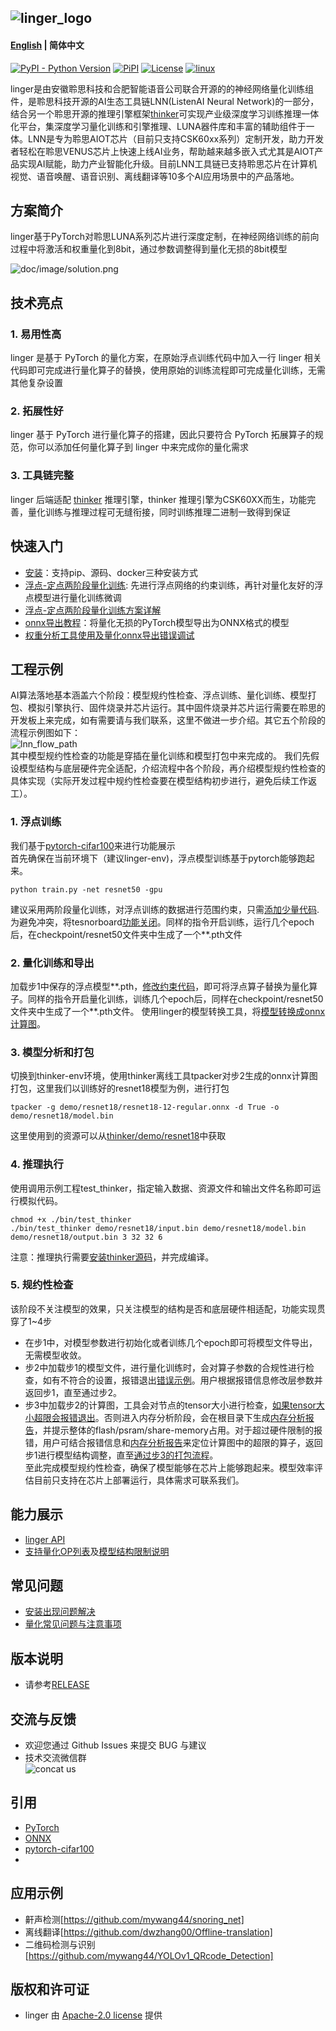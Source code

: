 ![linger_logo](doc/image/linger_logo.png)
--------------------------------------------------------------------------------
#### [English](README_en.md) | 简体中文  
 
[![PyPI - Python Version](https://img.shields.io/pypi/pyversions/pylinger.svg)](https://pypi.org/project/pylinger)
[![PiPI](https://badge.fury.io/py/pylinger.svg)](https://pypi.org/project/pylinger/)
[![License](https://img.shields.io/github/license/LISTENAI/thinker.svg?style=flat-square)](https://github.com/LISTENAI/linger/blob/main/LICENSE)
[![linux](https://github.com/LISTENAI/linger/actions/workflows/auto_test.yml/badge.svg)](https://github.com/LISTENAI/linger/actions/workflows/auto_test.yml)

linger是由安徽聆思科技和合肥智能语音公司联合开源的的神经网络量化训练组件，是聆思科技开源的AI生态工具链LNN(ListenAI Neural Network)的一部分，结合另一个聆思开源的推理引擎框架[thinker](https://github.com/LISTENAI/thinker)可实现产业级深度学习训练推理一体化平台，集深度学习量化训练和引擎推理、LUNA器件库和丰富的辅助组件于一体。LNN是专为聆思AIOT芯片（目前只支持CSK60xx系列）定制开发，助力开发者轻松在聆思VENUS芯片上快速上线AI业务，帮助越来越多嵌入式尤其是AIOT产品实现AI赋能，助力产业智能化升级。目前LNN工具链已支持聆思芯片在计算机视觉、语音唤醒、语音识别、离线翻译等10多个AI应用场景中的产品落地。

## 方案简介
linger基于PyTorch对聆思LUNA系列芯片进行深度定制，在神经网络训练的前向过程中将激活和权重量化到8bit，通过参数调整得到量化无损的8bit模型

![doc/image/solution.png](doc/image/solution.png)

## 技术亮点
### 1. 易用性高
linger 是基于 PyTorch 的量化方案，在原始浮点训练代码中加入一行 linger 相关代码即可完成进行量化算子的替换，使用原始的训练流程即可完成量化训练，无需其他复杂设置

### 2. 拓展性好
linger 基于 PyTorch 进行量化算子的搭建，因此只要符合 PyTorch 拓展算子的规范，你可以添加任何量化算子到 linger 中来完成你的量化需求

### 3. 工具链完整
linger 后端适配 [thinker](https://github.com/LISTENAI/thinker) 推理引擎，thinker 推理引擎为CSK60XX而生，功能完善，量化训练与推理过程可无缝衔接，同时训练推理二进制一致得到保证


## 快速入门
- [安装](doc/tutorial/install.md)：支持pip、源码、docker三种安装方式
- [浮点-定点两阶段量化训练](doc/tutorial/get_started_for_two_stage.md): 先进行浮点网络的约束训练，再针对量化友好的浮点模型进行量化训练微调
- [浮点-定点两阶段量化训练方案详解](doc/tutorial/two_stage_quant_aware_train.md)
- [onnx导出教程](doc/tutorial/from_mode_to_onnx.md)：将量化无损的PyTorch模型导出为ONNX格式的模型
- [权重分析工具使用及量化onnx导出错误调试](doc/tutorial/wb_analyse_tool_and_onnx_export_debug_tool.md)

## 工程示例
AI算法落地基本涵盖六个阶段：模型规约性检查、浮点训练、量化训练、模型打包、模拟引擎执行、固件烧录并芯片运行。其中固件烧录并芯片运行需要在聆思的开发板上来完成，如有需要请与我们联系，这里不做进一步介绍。其它五个阶段的流程示例图如下：  
![lnn_flow_path](doc/image/lnn_flow_path.png)  
其中模型规约性检查的功能是穿插在量化训练和模型打包中来完成的。 
我们先假设模型结构与底层硬件完全适配，介绍流程中各个阶段，再介绍模型规约性检查的具体实现（实际开发过程中规约性检查要在模型结构初步进行，避免后续工作返工）。
### 1. 浮点训练
  我们基于[pytorch-cifar100](https://github.com/weiaicunzai/pytorch-cifar100)来进行功能展示  
  首先确保在当前环境下（建议linger-env)，浮点模型训练基于pytorch能够跑起来。 
```Shell
python train.py -net resnet50 -gpu
```
  建议采用两阶段量化训练，对浮点训练的数据进行范围约束，只需[添加少量代码](https://github.com/LISTENAI/thinker/blob/main/thinker/docs/tutorial/resnet_modify1.md).  
  为避免冲突，将tesnorboard[功能关闭](https://github.com/LISTENAI/thinker/blob/main/thinker/docs/tutorial/resnet_modify2.md)。同样的指令开启训练，运行几个epoch后，在checkpoint/resnet50文件夹中生成了一个**.pth文件

### 2. 量化训练和导出
  加载步1中保存的浮点模型**.pth，[修改约束代码](https://github.com/LISTENAI/thinker/blob/main/thinker/docs/images/linger_set2.png)，即可将浮点算子替换为量化算子。同样的指令开启量化训练，训练几个epoch后，同样在checkpoint/resnet50文件夹中生成了一个**.pth文件。
  使用linger的模型转换工具，将[模型转换成onnx计算图](https://github.com/LISTENAI/thinker/blob/main/thinker/docs/images/onnx_export.png)。

### 3. 模型分析和打包
  切换到thinker-env环境，使用thinker离线工具tpacker对步2生成的onnx计算图打包，这里我们以训练好的resnet18模型为例，进行打包
```Shell
tpacker -g demo/resnet18/resnet18-12-regular.onnx -d True -o demo/resnet18/model.bin
```
这里使用到的资源可以从[thinker/demo/resnet18](https://github.com/LISTENAI/thinker/tree/main/demo/resnet18)中获取

### 4. 推理执行
  使用调用示例工程test_thinker，指定输入数据、资源文件和输出文件名称即可运行模拟代码。  
```Shell
chmod +x ./bin/test_thinker
./bin/test_thinker demo/resnet18/input.bin demo/resnet18/model.bin demo/resnet18/output.bin 3 32 32 6
```
  注意：推理执行需要[安装thinker源码](https://github.com/LISTENAI/thinker/blob/main/thinker/docs/tutorial/install.md)，并完成编译。


### 5. 规约性检查
  该阶段不关注模型的效果，只关注模型的结构是否和底层硬件相适配，功能实现贯穿了1~4步
  * 在步1中，对模型参数进行初始化或者训练几个epoch即可将模型文件导出，无需模型收敛。
  * 步2中加载步1的模型文件，进行量化训练时，会对算子参数的合规性进行检查，如有不符合的设置，报错退出[错误示例](https://github.com/LISTENAI/thinker/blob/main/thinker/docs/images/resnet50_linger_err.png)。用户根据报错信息修改层参数并返回步1，直至通过步2。
  * 步3中加载步2的计算图，工具会对节点的tensor大小进行检查，[如果tensor大小超限会报错退出](https://github.com/LISTENAI/thinker/blob/main/thinker/docs/images/Resnet50_err.png)。否则进入内存分析阶段，会在根目录下生成[内存分析报告](https://github.com/LISTENAI/thinker/blob/main/thinker/docs/images/Resnet50_Mem1.png)，并提示整体的flash/psram/share-memory占用。对于超过硬件限制的报错，用户可结合报错信息和[内存分析报告](https://github.com/LISTENAI/thinker/blob/main/thinker/docs/images/Resnet50_Mem2.png)来定位计算图中的超限的算子，返回步1进行模型结构调整，直至[通过步3的打包流程](https://github.com/LISTENAI/thinker/blob/main/thinker/docs/images/Resnet50_sucess.png)。   
  至此完成模型规约性检查，确保了模型能够在芯片上能够跑起来。模型效率评估目前只支持在芯片上部署运行，具体需求可联系我们。

## 能力展示
- [linger API](doc/tutorial/linger_api.md)
- [支持量化OP列表](doc/tutorial/support_quant_ops.md)及[模型结构限制说明](https://github.com/LISTENAI/thinker/blob/main/thinker/docs/tutorial/restrain_of_model.md)

## 常见问题
- [安装出现问题解决](doc/tutorial/install_bugs.md)
- [量化常见问题与注意事项](doc/tutorial/quant_faq.md)

## 版本说明
- 请参考[RELEASE](doc/tutorial/release.md)

## 交流与反馈
- 欢迎您通过 Github Issues 来提交 BUG 与建议
- 技术交流微信群  
![concat us](doc/image/contact_me_qr.png)

## 引用
- [PyTorch](https://github.com/pytorch/pytorch)
- [ONNX](https://github.com/onnx/onnx)
- [pytorch-cifar100](https://github.com/weiaicunzai/pytorch-cifar100)
- 
## 应用示例
* 鼾声检测[https://github.com/mywang44/snoring_net]
* 离线翻译[https://github.com/dwzhang00/Offline-translation]
* 二维码检测与识别[https://github.com/mywang44/YOLOv1_QRcode_Detection]
  
## 版权和许可证
- linger 由 [Apache-2.0 license](LICENSE) 提供
